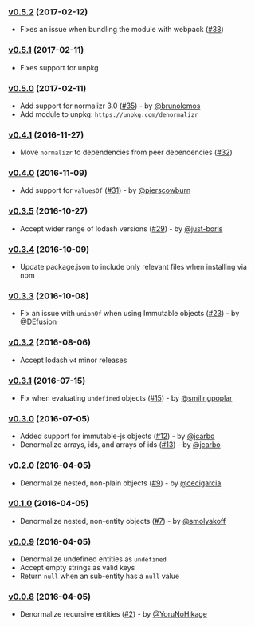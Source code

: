 ### [v0.5.2](https://github.com/gpbl/denormalizr/tree/v0.5.2) (2017-02-12)

* Fixes an issue when bundling the module with webpack ([\#38](https://github.com/gpbl/denormalizr/pull/38))

### [v0.5.1](https://github.com/gpbl/denormalizr/tree/v0.5.1) (2017-02-11)

* Fixes support for unpkg

### [v0.5.0](https://github.com/gpbl/denormalizr/tree/v0.5.0) (2017-02-11)

* Add support for normalizr 3.0 ([\#35](https://github.com/gpbl/denormalizr/pull/35)) - by [@brunolemos](https://github.com/brunolemos)
* Add module to unpkg: `https://unpkg.com/denormalizr`

### [v0.4.1](https://github.com/gpbl/denormalizr/tree/v0.4.1) (2016-11-27)

* Move `normalizr` to dependencies from peer dependencies ([\#32](https://github.com/gpbl/denormalizr/pull/32))

### [v0.4.0](https://github.com/gpbl/denormalizr/tree/v0.4.0) (2016-11-09)

* Add support for `valuesOf` ([\#31](https://github.com/gpbl/denormalizr/pull/31)) - by [@pierscowburn](https://github.com/pierscowburn)

### [v0.3.5](https://github.com/gpbl/denormalizr/tree/v0.3.5) (2016-10-27)

* Accept wider range of lodash versions ([\#29](https://github.com/gpbl/denormalizr/pull/29)) - by [@just-boris](https://github.com/just-boris)

### [v0.3.4](https://github.com/gpbl/denormalizr/tree/v0.3.4) (2016-10-09)

* Update package.json to include only relevant files when installing via npm

### [v0.3.3](https://github.com/gpbl/denormalizr/tree/v0.3.3) (2016-10-08)

* Fix an issue with `unionOf` when using Immutable objects ([\#23](https://github.com/gpbl/denormalizr/pull/23)) - by [@DEfusion](https://github.com/DEfusion)

### [v0.3.2](https://github.com/gpbl/denormalizr/tree/v0.3.2) (2016-08-06)

* Accept lodash `v4` minor releases

### [v0.3.1](https://github.com/gpbl/denormalizr/tree/v0.3.1) (2016-07-15)

* Fix when evaluating `undefined` objects ([\#15](https://github.com/gpbl/denormalizr/pull/15)) - by [@smilingpoplar](https://github.com/smilingpoplar)

### [v0.3.0](https://github.com/gpbl/denormalizr/tree/v0.3.0) (2016-07-05)

* Added support for immutable-js objects ([\#12](https://github.com/gpbl/denormalizr/pull/12)) - by [@jcarbo](https://github.com/jcarbo)
* Denormalize arrays, ids, and arrays of ids ([\#13](https://github.com/gpbl/denormalizr/pull/13)) - by [@jcarbo](https://github.com/jcarbo)

### [v0.2.0](https://github.com/gpbl/denormalizr/tree/v0.2.0) (2016-04-05)

* Denormalize nested, non-plain objects ([\#9](https://github.com/gpbl/denormalizr/pull/9)) - by [@cecigarcia](https://github.com/cecigarcia)

### [v0.1.0](https://github.com/gpbl/denormalizr/tree/v0.1.0) (2016-04-05)

* Denormalize nested, non-entity objects ([\#7](https://github.com/gpbl/denormalizr/pull/7)) - by [@smolyakoff](https://github.com/smolyakoff)

### [v0.0.9](https://github.com/gpbl/denormalizr/tree/v0.0.9) (2016-04-05)

* Denormalize undefined entities as `undefined`
* Accept empty strings as valid keys
* Return `null` when an sub-entity has a `null` value

### [v0.0.8](https://github.com/gpbl/denormalizr/tree/v0.0.8) (2016-04-05)

* Denormalize recursive entities ([\#2](https://github.com/gpbl/denormalizr/pull/2)) - by  [@YoruNoHikage](https://github.com/YoruNoHikage)
